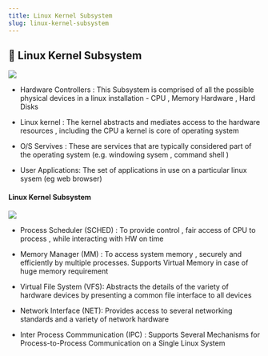 ```yaml
---
title: Linux Kernel Subsystem
slug: linux-kernel-subsystem
---
```


## 📌 Linux Kernel Subsystem 

![](/img/icon/linux-components.png)

- Hardware Controllers : This Subsystem is comprised of all the possible physical devices in a linux 
installation - CPU , Memory Hardware , Hard Disks 

- Linux kernel : The kernel abstracts and mediates access to  the hardware resources , including the CPU
a kernel is core of operating system 

- O/S Servives : These are services that are typically considered part of the operating 
system (e.g. windowing sysem , command shell )  

- User Applications: The set of applications in use on a particular linux sysem (eg web browser) 

#### Linux Kernel Subsystem 

![](/img/icon/linux-subsystem.png)

- Process Scheduler (SCHED) : To provide control , fair access of CPU to process , while 
interacting with HW on time 

- Memory Manager (MM) : To access system memory , securely and efficiently by multiple 
  processes. Supports Virtual Memory in case of huge memory requirement 

- Virtual File System (VFS): Abstracts the details of the variety of hardware devices by 
  presenting a common file interface to all devices 

- Network Interface (NET): Provides access to several networking standards 
and a variety of network hardware 

- Inter Process Commmunication (IPC) : Supports Several Mechanisms for 
Process-to-Process Communication on a Single Linux System 

